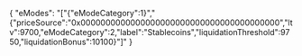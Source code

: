 {
  "eModes": "[\"{\"eModeCategory\":1}\",\"{\"priceSource\":\"0x0000000000000000000000000000000000000000\",\"ltv\":9700,\"eModeCategory\":2,\"label\":\"Stablecoins\",\"liquidationThreshold\":9750,\"liquidationBonus\":10100}\"]"
}
